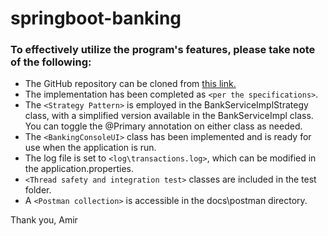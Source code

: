 # springboot-banking
### To effectively utilize the program's features, please take note of the following:

* The GitHub repository can be cloned from [this link.](https://github.com/amirnikjoo/springboot-playground.git)
* The implementation has been completed as `<per the specifications>`.
* The `<Strategy Pattern>` is employed in the BankServiceImplStrategy class, with a simplified version available in the BankServiceImpl class. You can toggle the @Primary annotation on either class as needed.
* The `<BankingConsoleUI>` class has been implemented and is ready for use when the application is run.
* The log file is set to `<log\transactions.log>`, which can be modified in the application.properties.
* `<Thread safety and integration test>` classes are included in the test folder.
* A `<Postman collection>` is accessible in the docs\postman directory.

Thank you,
Amir